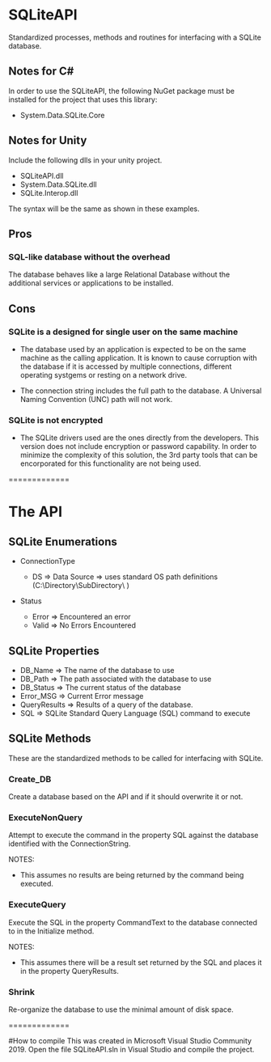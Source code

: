 # SQLiteAPI
Standardized processes, methods and routines for interfacing with a SQLite database.

## Notes for C#
In order to use the SQLiteAPI, the following NuGet package must be installed for the project that uses this library:
* System.Data.SQLite.Core

## Notes for Unity
Include the following dlls in your unity project.
- SQLiteAPI.dll
- System.Data.SQLite.dll
- SQLite.Interop.dll

The syntax will be the same as shown in these examples.

## Pros
### SQL-like database without the overhead
The database behaves like a large Relational Database without the additional services or applications to be installed.

## Cons
### SQLite is a designed for single user on the same machine
* The database used by an application is expected to be on the same machine as the calling application.  It is known to cause corruption with
  the database if it is accessed by multiple connections, different operating systgems or resting on a network drive.

* The connection string includes the full path to the database.  A Universal Naming Convention (UNC) path will not work.

### SQLite is not encrypted
* The SQLite drivers used are the ones directly from the developers.  This version does not include encryption or password capability.
  In order to minimize the complexity of this solution, the 3rd party tools that can be encorporated for this functionality are not
  being used.

=============

# The API

## SQLite Enumerations
* ConnectionType
  * DS	=> Data Source => uses standard OS path definitions (C:\Directory\SubDirectory\ )

* Status
  * Error   => Encountered an error
  * Valid	=> No Errors Encountered

## SQLite Properties
* DB_Name       => The name of the database to use
* DB_Path       => The path associated with the database to use
* DB_Status		=> The current status of the database
* Error_MSG     => Current Error message
* QueryResults  => Results of a query of the database.
* SQL			=> SQLite Standard Query Language (SQL) command to execute

## SQLite Methods
These are the standardized methods to be called for interfacing with SQLite.

### Create_DB
Create a database based on the API and if it should overwrite it or not.

### ExecuteNonQuery
Attempt to execute the command in the property SQL against the database identified with the ConnectionString.

NOTES:
* This assumes no results are being returned by the command being executed.

### ExecuteQuery
Execute the SQL in the property CommandText to the database connected to in the Initialize method.

NOTES:
* This assumes there will be a result set returned by the SQL and places it in the property QueryResults.

### Shrink
Re-organize the database to use the minimal amount of disk space.

=============

#How to compile
This was created in Microsoft Visual Studio Community 2019.  Open the file SQLiteAPI.sln in Visual Studio and compile the project.

